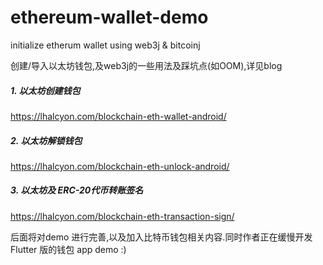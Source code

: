 # ethereum-wallet-demo
initialize etherum wallet using web3j &amp; bitcoinj

创建/导入以太坊钱包,及web3j的一些用法及踩坑点(如OOM),详见blog

##### 1. 以太坊创建钱包

https://lhalcyon.com/blockchain-eth-wallet-android/

##### 2. 以太坊解锁钱包

https://lhalcyon.com/blockchain-eth-unlock-android/

##### 3. 以太坊及 ERC-20代币转账签名

https://lhalcyon.com/blockchain-eth-transaction-sign/

后面将对demo 进行完善,以及加入比特币钱包相关内容.同时作者正在缓慢开发 Flutter 版的钱包 app demo :)

